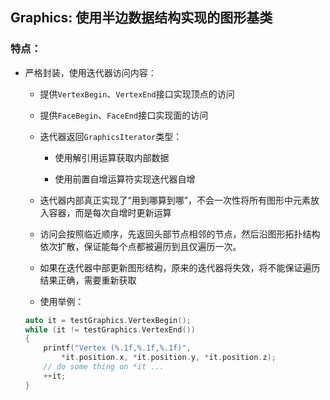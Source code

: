 ## Graphics: 使用半边数据结构实现的图形基类

### 特点：

- 严格封装，使用迭代器访问内容：

    - 提供`VertexBegin`、`VertexEnd`接口实现顶点的访问
    
    - 提供`FaceBegin`、`FaceEnd`接口实现面的访问
    
    - 迭代器返回`GraphicsIterator`类型：
    
        - 使用解引用运算获取内部数据
    
        - 使用前置自增运算符实现迭代器自增
    
    - 迭代器内部真正实现了“用到哪算到哪”，不会一次性将所有图形中元素放入容器，而是每次自增时更新运算
    
    - 访问会按照临近顺序，先返回头部节点相邻的节点，然后沿图形拓扑结构依次扩散，保证能每个点都被遍历到且仅遍历一次。
    
    - 如果在迭代器中部更新图形结构，原来的迭代器将失效，将不能保证遍历结果正确，需要重新获取

    - 使用举例：
    ```C++
    auto it = testGraphics.VertexBegin();
    while (it != testGraphics.VertexEnd())
    {
        printf("Vertex (%.1f,%.1f,%.1f)",
            *it.position.x, *it.position.y, *it.position.z);
        // do some thing on *it ...
        ++it;
    }
    ```